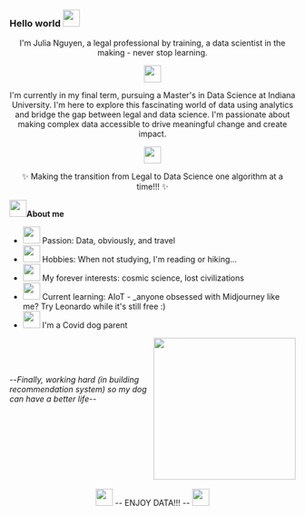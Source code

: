 ### Hello world <img src="https://github.com/jhnguyen168/jhnguyen168/blob/main/Asset/globe.gif" width="30px">

<div align="center">
  
  I'm Julia Nguyen, a legal professional by training, a data scientist in the making - never stop learning.
  
  <img src="https://github.com/jhnguyen168/jhnguyen168/blob/main/Asset/laptop.gif" width="30px">
  
  I'm currently in my final term, pursuing a Master's in Data Science at Indiana University. I'm here to explore this fascinating world of data using analytics and bridge the gap  between legal and data science. I'm passionate about making complex data accessible to drive meaningful change and create impact. 
  
  <img src="https://github.com/jhnguyen168/jhnguyen168/blob/main/Asset/chart.gif" width="30px">

  ✨ Making the transition from Legal to Data Science one algorithm at a time!!! ✨
</div>


<img src="https://github.com/jhnguyen168/jhnguyen168/blob/main/Asset/about%20me.gif" width="30px">**About me**

- <img src="https://github.com/jhnguyen168/jhnguyen168/blob/main/Asset/passion.png" width="30px"> Passion: Data, obviously, and travel 
- <img src="https://github.com/jhnguyen168/jhnguyen168/blob/main/Asset/hobby.png" width="30px"> Hobbies: When not studying, I'm reading or hiking...
- <img src="https://github.com/jhnguyen168/jhnguyen168/blob/main/Asset/interest.png" width="30px"> My forever interests: cosmic science, lost civilizations
- <img src="https://github.com/jhnguyen168/jhnguyen168/blob/main/Asset/ai.png" width="30px"> Current learning: AIoT - _anyone obsessed with Midjourney like me? Try Leonardo while it's still free :)
- <img src="https://github.com/jhnguyen168/jhnguyen168/blob/main/Asset/fun%20fact.png" width="30px"> I'm a Covid dog parent
<img align="right" src="https://github.com/jhnguyen168/jhnguyen168/blob/main/Asset/dog_shopping.png" width="250px">
<br>
<br>
<br>

--_Finally, working hard (in building recommendation system) so my dog can have a better life_--
 
 <br>
 <br>
 <br>
 <br>
 <br>
 <br>
 <br>
 <br>
<div align="center">
  <img src="https://github.com/jhnguyen168/jhnguyen168/blob/main/Asset/bar%20chart.gif" width="30px">
  -- ENJOY DATA!!! --
  <img src="https://github.com/jhnguyen168/jhnguyen168/blob/main/Asset/bar%20chart.gif" width="30px">
</div>
  
